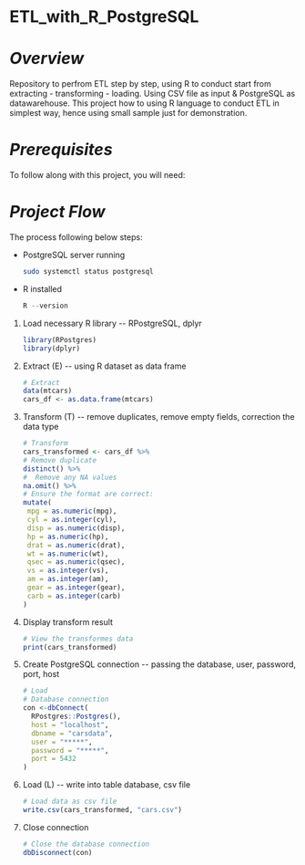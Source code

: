 # ETL_with_R_PostgreSQL
# *Overview*
Repository to perfrom ETL step by step, using R to conduct start from extracting - transforming - loading. Using CSV file as input & PostgreSQL as datawarehouse. This project how to using R language to conduct ETL in simplest way, hence using small sample just for demonstration. 
# *Prerequisites* 
To follow along with this project, you will need:

# *Project Flow*
The process following below steps:
- PostgreSQL server running
  ```bash
  sudo systemctl status postgresql
- R installed
  ```R
  R --version
1. Load necessary R library -- RPostgreSQL, dplyr
   ```R
   library(RPostgres)
   library(dplyr)
3. Extract (E) -- using R dataset as data frame
   ```R
   # Extract
   data(mtcars)
   cars_df <- as.data.frame(mtcars)
5. Transform (T) -- remove duplicates, remove empty fields, correction the data type
   ```R
   # Transform
   cars_transformed <- cars_df %>%
   # Remove duplicate
   distinct() %>%
   #  Remove any NA values
   na.omit() %>%
   # Ensure the format are correct:
   mutate(
    mpg = as.numeric(mpg),
    cyl = as.integer(cyl),
    disp = as.numeric(disp),
    hp = as.numeric(hp),
    drat = as.numeric(drat),
    wt = as.numeric(wt),
    qsec = as.numeric(qsec),
    vs = as.integer(vs),
    am = as.integer(am),
    gear = as.integer(gear),
    carb = as.integer(carb)
   )
7. Display transform result
   ```R
   # View the transformes data
   print(cars_transformed)
9. Create PostgreSQL connection -- passing the database, user, password, port, host
    ```R
   # Load 
   # Database connection
   con <-dbConnect(
      RPostgres::Postgres(),
      host = "localhost",
      dbname = "carsdata",
      user = "*****",
      password = "*****",
      port = 5432
   )
11. Load (L) -- write into table database, csv file
    ```R
    # Load data as csv file
    write.csv(cars_transformed, "cars.csv")
13. Close connection
    ```R
    # Close the database connection
    dbDisconnect(con)
